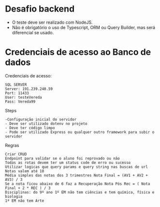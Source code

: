# Desafio backend 

- O teste deve ser realizado com NodeJS.
- Não é obrigatório o uso de Typescript, ORM ou Query Builder, 
    mas será diferencial se usado.


# Credenciais de acesso ao Banco de dados
    
Credenciais de acesso:

    SQL SERVER
    Server: 191.239.240.59
    Port: 11433
    User: testeVereda
    Pass: Vereda99


Steps
    
    -Configuração inicial do servidor
    - Deve ser utilizado dotenv no projeto
    - Deve ter código limpo
    - Pode ser utilizado Express ou qualquer outro framework para subir o servidor


Regras

    Criar CRUD
    Endpoint para validar se o aluno foi reprovado ou não
    Todas as rotas devem ter um status code de erro ou sucesso
    Utilizar logicas que query params e query string nas buscas de url
    Notas valem até 10	
    Média simples das notas dos 3 trimestres Nota Final = (AV1 + AV2 + AV3) / 3	
    Se a nota ficou abaixo de 6 faz a Recuperação Nota Pós Rec = ( Nota Final + 2 * REC ) / 3	
    Disciplinas: do 9º ano 1º EM não tem ciências e tem química, física e biologia	
    1º EM não tem Arte	
